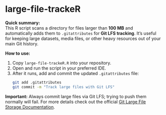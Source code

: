 # large-file-trackeR

**Quick summary:**  
This R script scans a directory for files larger than **100 MB** and automatically adds them to `.gitattributes` for **Git LFS tracking**. It’s useful for keeping large datasets, media files, or other heavy resources out of your main Git history.

**How to use:**  
1. Copy `large-file-trackeR.R` into your repository.  
2. Open and run the script in your preferred IDE.  
3. After it runs, add and commit the updated `.gitattributes` file:
   ```bash
   git add .gitattributes
   git commit -m "Track large files with Git LFS"
   ```

**Important:** Always commit large files via Git LFS; trying to push them normally will fail.
For more details check out the official [Git Large File Storage Documentation](https://git-lfs.com/).

